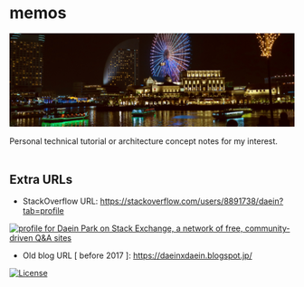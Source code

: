 # memos

![memos background](https://github.com/bysnupy/memos/blob/master/Concepts/images/readme__background_yokohama.jpg)

Personal technical tutorial or architecture concept notes for my interest.
<br/>
<br/>
## Extra URLs
* StackOverflow URL: https://stackoverflow.com/users/8891738/daein?tab=profile<br/>

<a href="https://stackexchange.com/users/12180010"><img src="https://stackexchange.com/users/flair/12180010.png?theme=clean" width="208" height="58" alt="profile for Daein Park on Stack Exchange, a network of free, community-driven Q&amp;A sites" title="profile for Daein Park on Stack Exchange, a network of free, community-driven Q&amp;A sites"></a>

* Old blog URL [ before 2017 ]: https://daeinxdaein.blogspot.jp/

[![License](https://i.creativecommons.org/l/by-nc-nd/4.0/88x31.png)](http://creativecommons.org/licenses/by-nc-nd/4.0/)
